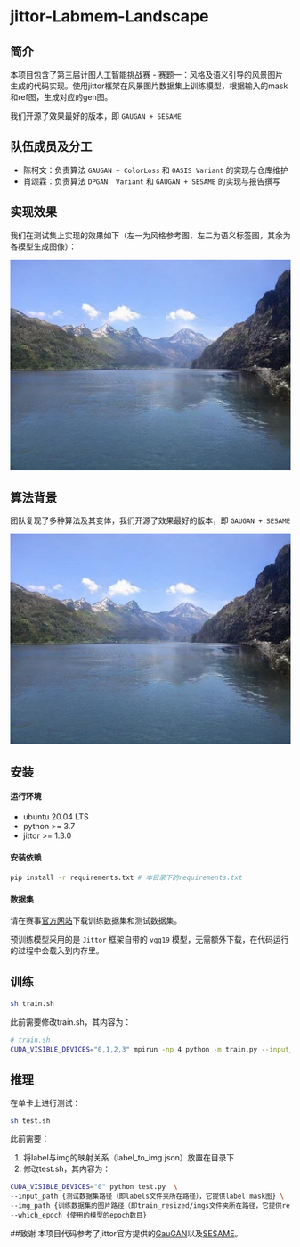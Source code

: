 # jittor-Labmem-Landscape
          
## 简介
本项目包含了第三届计图人工智能挑战赛 - 赛题一：风格及语义引导的风景图片生成的代码实现。使用jittor框架在风景图片数据集上训练模型，根据输入的mask和ref图，生成对应的gen图。

我们开源了效果最好的版本，即 `GAUGAN + SESAME`

## 队伍成员及分工

* 陈柯文：负责算法 `GAUGAN + ColorLoss` 和 `OASIS Variant` 的实现与仓库维护
* 肖颂霖：负责算法 `DPGAN  Variant` 和 `GAUGAN + SESAME` 的实现与报告撰写

## 实现效果
我们在测试集上实现的效果如下（左一为风格参考图，左二为语义标签图，其余为各模型生成图像）：

<center>
<img src="./select/385491480_17acdedabd_b.jpg" />
</center>


## 算法背景
团队复现了多种算法及其变体，我们开源了效果最好的版本，即 `GAUGAN + SESAME`

![result](./select/385491480_17acdedabd_b.jpg)

## 安装

#### 运行环境

- ubuntu 20.04 LTS
- python >= 3.7
- jittor >= 1.3.0

#### 安装依赖

```bash
pip install -r requirements.txt # 本目录下的requirements.txt
```

#### 数据集

请在赛事[官方网站](https://www.educoder.net/competitions/index/Jittor-4)下载训练数据集和测试数据集。

预训练模型采用的是 `Jittor` 框架自带的 `vgg19` 模型，无需额外下载，在代码运行的过程中会载入到内存里。

## 训练

```bash
sh train.sh
```
此前需要修改train.sh，其内容为：
```bash
# train.sh
CUDA_VISIBLE_DEVICES="0,1,2,3" mpirun -np 4 python -m train.py --input_path {训练数据集路径（即train_resized文件夹所在路径）}
```
## 推理

在单卡上进行测试：

```bash 
sh test.sh
```

此前需要：
1. 将label与img的映射关系（label_to_img.json）放置在目录下
2. 修改test.sh，其内容为：
```bash
CUDA_VISIBLE_DEVICES="0" python test.py  \
--input_path {测试数据集路径（即labels文件夹所在路径），它提供label mask图} \
--img_path {训练数据集的图片路径（即train_resized/imgs文件夹所在路径，它提供ref图）}
--which_epoch {使用的模型的epoch数目}
```


##致谢
本项目代码参考了jittor官方提供的[GauGAN](https://github.com/Jittor/JGAN/tree/master/models/gaugan)以及[SESAME]([www.code.com](https://github.com/entavelis/OpenSESAME)https://github.com/entavelis/OpenSESAME)。
